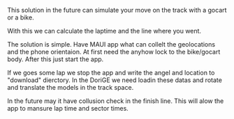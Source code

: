 This solution in the future can simulate your move on the track with a gocart or a bike.

With this we can calculate the laptime and the line where you went.

The solution is simple. Have MAUI app what can collelt the geolocations and the phone orientaion. 
At first need the anyhow lock to the bike/gocart body. After this just start the app.

If we goes some lap we stop the app and write the angel and location to "download" dierctory.
In the DoriGE we need loadin these datas and rotate and translate the models in the track space. 

In the future may it have collusion check in the finish line. This will alow the app to mansure lap time and sector times. 

